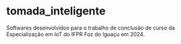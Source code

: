 # tomada_inteligente
Softwares desenvolvidos para o trabalho de conclusão de curso da Especialização em IoT do IFPR Foz do Iguaçu em 2024.
